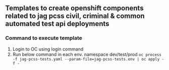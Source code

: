 ## Templates to create openshift components related to jag pcss civil, criminal & common automated test api deployments

### Command to execute template
1) Login to OC using login command
2) Run below command in each env. namespace dev/test/prod
   ``oc process -f jag-pcss-tests.yaml --param-file=jag-pcss-tests.env | oc apply -f -``



